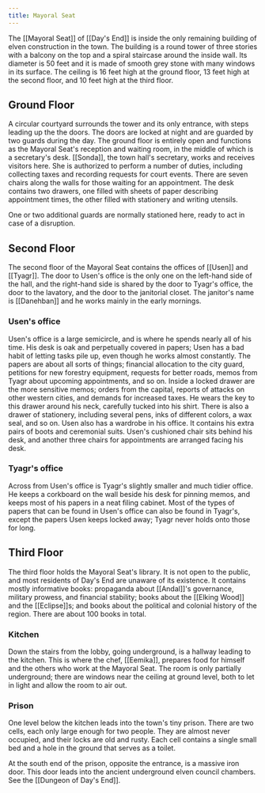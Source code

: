 ```yaml
---
title: Mayoral Seat
---
```


The [[Mayoral Seat]] of [[Day's End]] is inside the only remaining building of elven construction in the town. The building is a round tower of three stories with a balcony on the top and a spiral staircase around the inside wall. Its diameter is 50 feet and it is made of smooth grey stone with many windows in its surface. The ceiling is 16 feet high at the ground floor, 13 feet high at the second floor, and 10 feet high at the third floor.

## Ground Floor

A circular courtyard surrounds the tower and its only entrance, with steps leading up the the doors. The doors are locked at night and are guarded by two guards during the day. The ground floor is entirely open and functions as the Mayoral Seat's reception and waiting room, in the middle of which is a secretary's desk. [[Sonda]], the town hall's secretary, works and receives visitors here. She is authorized to perform a number of duties, including collecting taxes and recording requests for court events. There are seven chairs along the walls for those waiting for an appointment. The desk contains two drawers, one filled with sheets of paper describing appointment times, the other filled with stationery and writing utensils.

One or two additional guards are normally stationed here, ready to act in case of a disruption.

## Second Floor

The second floor of the Mayoral Seat contains the offices of [[Usen]] and [[Tyagr]]. The door to Usen's office is the only one on the left-hand side of the hall, and the right-hand side is shared by the door to Tyagr's office, the door to the lavatory, and the door to the janitorial closet. The janitor's name is [[Danehban]] and he works mainly in the early mornings.

### Usen's office

Usen's office is a large semicircle, and is where he spends nearly all of his time. His desk is oak and perpetually covered in papers; Usen has a bad habit of letting tasks pile up, even though he works almost constantly. The papers are about all sorts of things; financial allocation to the city guard, petitions for new forestry equipment, requests for better roads, memos from Tyagr about upcoming appointments, and so on. Inside a locked drawer are the more sensitive memos; orders from the capital, reports of attacks on other western cities, and demands for increased taxes. He wears the key to this drawer around his neck, carefully tucked into his shirt. There is also a drawer of stationery, including several pens, inks of different colors, a wax seal, and so on. Usen also has a wardrobe in his office. It contains his extra pairs of boots and ceremonial suits. Usen's cushioned chair sits behind his desk, and another three chairs for appointments are arranged facing his desk.

### Tyagr's office

Across from Usen's office is Tyagr's slightly smaller and much tidier office. He keeps a corkboard on the wall beside his desk for pinning memos, and keeps most of his papers in a neat filing cabinet. Most of the types of papers that can be found in Usen's office can also be found in Tyagr's, except the papers Usen keeps locked away; Tyagr never holds onto those for long.

## Third Floor

The third floor holds the Mayoral Seat's library. It is not open to the public, and most residents of Day's End are unaware of its existence. It contains mostly informative books: propaganda about [[Andal]]'s governance, military prowess, and financial stability; books about the [[Elking Wood]] and the [[Eclipse]]s; and books about the political and colonial history of the region. There are about 100 books in total.

### Kitchen

Down the stairs from the lobby, going underground, is a hallway leading to the kitchen. This is where the chef, [[Eemika]], prepares food for himself and the others who work at the Mayoral Seat. The room is only partially underground; there are windows near the ceiling at ground level, both to let in light and allow the room to air out.

### Prison

One level below the kitchen leads into the town's tiny prison. There are two cells, each only large enough for two people. They are almost never occupied, and their locks are old and rusty. Each cell contains a single small bed and a hole in the ground that serves as a toilet.

At the south end of the prison, opposite the entrance, is a massive iron door. This door leads into the ancient underground elven council chambers. See the [[Dungeon of Day's End]].
